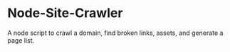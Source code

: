 # Node-Site-Crawler
 A node script to crawl a domain, find broken links, assets, and generate a page list.

